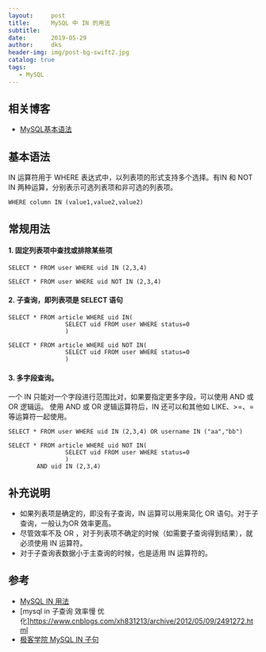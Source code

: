 ```yaml
---
layout:     post
title:      MySQL 中 IN 的用法
subtitle:   
date:       2019-05-29
author:     dks
header-img: img/post-bg-swift2.jpg
catalog: true
tags:
   - MySQL
---
```

## 相关博客
- [MySQL基本语法](http://dkaishu.com/2018/12/17/MySQL%E5%91%BD%E4%BB%A4/)

## 基本语法
IN 运算符用于 WHERE 表达式中，以列表项的形式支持多个选择。有IN 和 NOT IN 两种运算，分别表示可选列表项和非可选的列表项。
```
WHERE column IN (value1,value2,value2)
```

## 常规用法
#### 1. 固定列表项中查找或排除某些项
```
SELECT * FROM user WHERE uid IN (2,3,4)
```

```
SELECT * FROM user WHERE uid NOT IN (2,3,4)
```

#### 2. 子查询，即列表项是 SELECT 语句
```
SELECT * FROM article WHERE uid IN(
				SELECT uid FROM user WHERE status=0
				)
```
```
SELECT * FROM article WHERE uid NOT IN(
				SELECT uid FROM user WHERE status=0
				)
```

#### 3. 多字段查询。
一个 IN 只能对一个字段进行范围比对，如果要指定更多字段，可以使用 AND 或 OR 逻辑运。
使用 AND 或 OR 逻辑运算符后，IN 还可以和其他如 LIKE、>=、= 等运算符一起使用。
```
SELECT * FROM user WHERE uid IN (2,3,4) OR username IN ("aa","bb")
```
```
SELECT * FROM article WHERE uid NOT IN(
				SELECT uid FROM user WHERE status=0
				)
        AND uid IN (2,3,4)
```

## 补充说明
- 如果列表项是确定的，即没有子查询，IN 运算可以用来简化 OR 语句。对于子查询，一般认为OR 效率更高。
- 尽管效率不及 OR ，对于列表项不确定的时候（如需要子查询得到结果），就必须使用 IN 运算符。
- 对于子查询表数据小于主查询的时候，也是适用 IN 运算符的。

## 参考
- [MySQL IN 用法](http://www.manongjc.com/mysql/mysql_in.html)
- [mysql in 子查询 效率慢 优化]https://www.cnblogs.com/xh831213/archive/2012/05/09/2491272.html
- [极客学院 MySQL IN 子句](http://wiki.jikexueyuan.com/project/mysql/useful-functions/in.html)
















